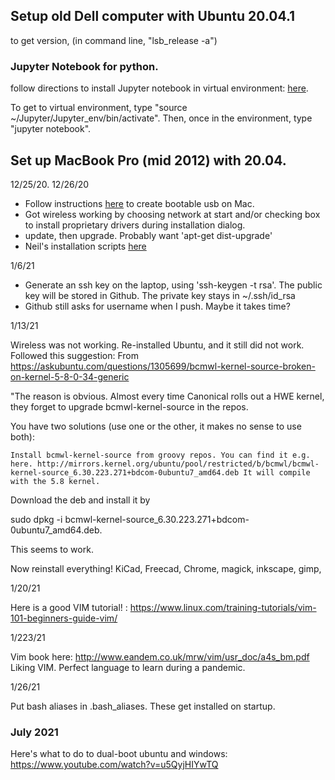 ## Setup old Dell computer with Ubuntu 20.04.1 

to get version, (in command line, "lsb_release -a")

### Jupyter Notebook for python.

follow directions to install Jupyter notebook in virtual environment: [here](https://www.digitalocean.com/community/tutorials/how-to-set-up-jupyter-notebook-with-python-3-on-ubuntu-18-04).

To get to virtual environment, type "source ~/Jupyter/Jupyter_env/bin/activate".  Then, once in the environment, type "jupyter notebook".


## Set up MacBook Pro (mid 2012) with 20.04.

12/25/20.  12/26/20 

 * Follow instructions [here](https://ubuntu.com/tutorials/create-a-usb-stick-on-macos#1-overview) to create bootable usb on Mac.
 * Got wireless working by choosing network at start and/or checking box to install proprietary drivers during installation dialog.
 * update, then upgrade.  Probably want 'apt-get dist-upgrade'
 * Neil's installation scripts [here](http://academy.cba.mit.edu/classes/project_management/scripts/Ubuntu_20.04)
 
 1/6/21
 
 * Generate an ssh key on the laptop, using 'ssh-keygen -t rsa'.  The public key will be stored in Github.  The private key stays in ~/.ssh/id_rsa
 * Github still asks for username when I push.  Maybe it takes time?
 
 1/13/21
 
 Wireless was not working.  Re-installed Ubuntu, and it still did not work.  Followed this suggestion:  From  https://askubuntu.com/questions/1305699/bcmwl-kernel-source-broken-on-kernel-5-8-0-34-generic

"The reason is obvious. Almost every time Canonical rolls out a HWE kernel, they forget to upgrade bcmwl-kernel-source in the repos.

You have two solutions (use one or the other, it makes no sense to use both):

    Install bcmwl-kernel-source from groovy repos. You can find it e.g. here. http://mirrors.kernel.org/ubuntu/pool/restricted/b/bcmwl/bcmwl-kernel-source_6.30.223.271+bdcom-0ubuntu7_amd64.deb It will compile with the 5.8 kernel.

Download the deb and install it by

sudo dpkg -i bcmwl-kernel-source_6.30.223.271+bdcom-0ubuntu7_amd64.deb.

This seems to work.

Now reinstall everything!
KiCad, Freecad, Chrome, magick, inkscape, gimp, 

1/20/21

Here is a good VIM tutorial! : https://www.linux.com/training-tutorials/vim-101-beginners-guide-vim/

1/223/21

Vim book here:  http://www.eandem.co.uk/mrw/vim/usr_doc/a4s_bm.pdf
Liking VIM.  Perfect language to learn during a pandemic.

1/26/21

Put bash aliases in .bash_aliases.  These get installed on startup.

### July 2021

Here's what to do to dual-boot ubuntu and windows:  https://www.youtube.com/watch?v=u5QyjHIYwTQ
